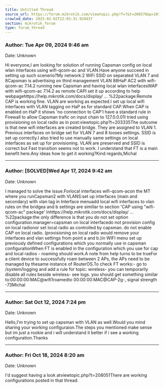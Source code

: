 ```yaml
---
title: Untitled Thread
source_url: https://forum.mikrotik.com/viewtopic.php?f=7&t=206576&p=1070277#p1070277
crawled_date: 2025-02-02T22:03:31.929437
section: mikrotik_forum
type: forum_thread
---
```


### Author: Tue Apr 09, 2024 9:46 am
Date: Unknown

Hi everyone,I am looking for solution of running Capsman config on local wlan interfaces using wifi-qcom-ac and VLAN.Have anyone succeed in setting up such scenerio?My network:2 WiFi SSID on separated VLAN 7 and 8Capsman is advertising on third management VLAN 88HaP AC2 with wifi-qcom-ac 7.14.2 running new Capsman and having local wlan interfacesWAP with wifi-qcom-ac 7.14.2 as remote CAPI set it up according to help webpagehttps://help.mikrotik.com/docs/display/ ... %22package:Remote CAP is working fine. VLAN are working as expected.I set up local wifi interfaces with VLAN tagging on HaP as for standard CAP.When CAP is enabled on HaP it shows 'no connection to CAP'I have a standard rule in Firewall to allow Capsman trafic on input chain to 127.0.0.01I tried using provisioning on local radio as in post:viewtopic.php?t=203335The outcome is that new wifi interfaces are created bridge. They are assigned to VLAN 1.  Previous interfaces on bridge set for VLAN 7 and 8 looses settings. SSID is set up correctly.I also tried to use manually same settings on local interfaces as set up for provisioning. VLAN are preserved and SSID is correct but Fast transition seems not to work. I understand that FT is a main benefit here.Any ideas how to get it working?Kind regards,Michal


---
### Author: [SOLVED]Wed Apr 17, 2024 9:42 am
Date: Unknown

I managed to solve the issue.Forlocal interfaces wifi-qcom-acon the MT where you runCapsman2 with VLANS:set up interfaces (main and secondary) with vlan tag in Interface menuadd local wifi interfaces to vlan rules on the bridgea and b settings are simillar to section 'CAP using "wifi-qcom-ac" package' inhttps://help.mikrotik.com/docs/display/ ... %22package:the only difference is that you do not set option configuration.manager=capsman on local interfacedo not provision config on local radionor set local radio as controlled by capsman. do not enable CAP on local radio. (provisioning on local radio would remove your interfaces and vlan settings from point a and b.)in WIFI menu set up previously defined configurations which you normally use in capsman configurationWhen FT is enabled in the configuration which you use for cap and local radios - roaming should work.A note from help turns to be trueFor a client device to successfully roam between 2 APs, the APs need to be managed by thesame instance of RouterOS.To check FT works:- go to /system/logging and add a rule for topic: wireless- you can temporarily disable all rules beside wireless- see logs. you should get something similar to:00:00:00:MAC@wifi1roamedto 00:00:00:MAC@CAP-2g-, signal strength -73Michal


---
### Author: Sat Oct 12, 2024 7:24 pm
Date: Unknown

Hello,I'm trying to set up capsman with VLAN as well.Would you mind sharing your working configuraion.The steps you mentioned make sense but im just a rookie and i will understand it better if i see a working configuration.Thanks


---
### Author: Fri Oct 18, 2024 8:20 am
Date: Unknown

I'd suggest having a look atviewtopic.php?t=208051There are working configurations posted in that thread.

